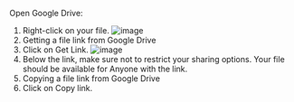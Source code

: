 Open Google Drive:
1. Right-click on your file.
   ![image](https://static1.makeuseofimages.com/wordpress/wp-content/uploads/2022/02/Get-Link-Google-Drive.jpg)
2. Getting a file link from Google Drive
3. Click on Get Link.
   ![image](https://static1.makeuseofimages.com/wordpress/wp-content/uploads/2022/02/Google-Drive-Link.jpg)
4. Below the link, make sure not to restrict your sharing options. Your file should be available for Anyone with the link.
5. Copying a file link from Google Drive
6. Click on Copy link.
